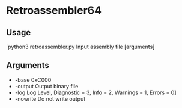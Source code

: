 # Retroassembler64

## Usage

`python3 retroassembler.py Input assembly file [arguments]

## Arguments
* -base 0xC000
* -output Output binary file
* -log Log Level, Diagnostic = 3, Info = 2, Warnings = 1, Errors = 0]
* -nowrite Do not write output
